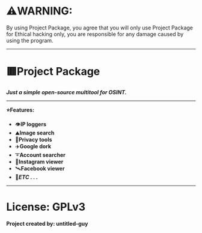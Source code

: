 # ⚠️WARNING: 
By using Project Package, you agree that you will only use Project Package for
Ethical hacking only, you are responsible for any damage caused by using the program.
_________________________________________________________

# 🟥Project Package
***Just a simple open-source multitool for OSINT.***
________________________________________________________

****⭐Features:****
- 👁️****IP loggers****
- ⛰️****Image search****
- 🫣****Privacy tools****
- ✈️****Google dork****
- ➰****Account searcher****
- 📸****Instagram viewer****
- 🛰️****Facebook viewer****
- 🌙***ETC . . .***
_________________________________________________________

# License: GPLv3
****Project created by: untitled-guy****
